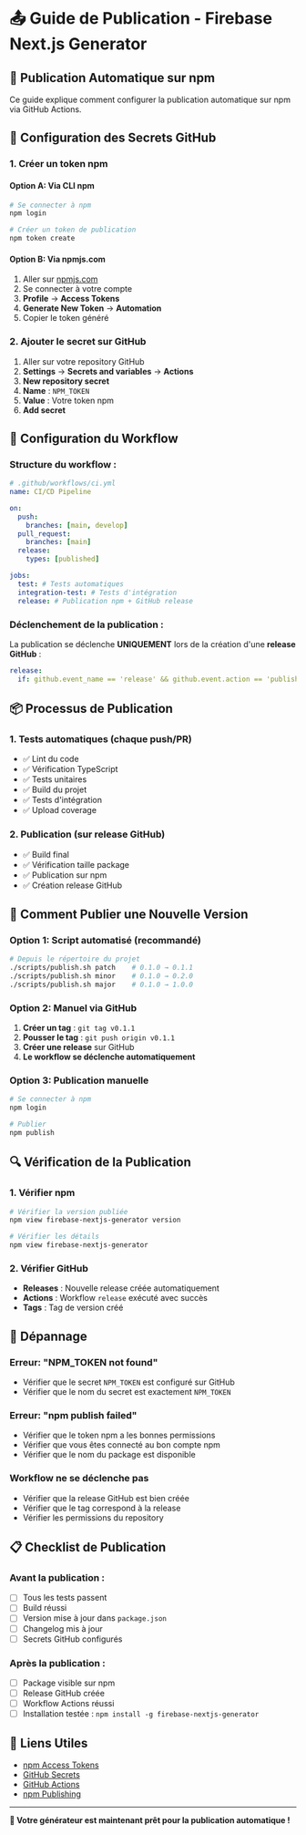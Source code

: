 # 📤 Guide de Publication - Firebase Next.js Generator

## 🚀 Publication Automatique sur npm

Ce guide explique comment configurer la publication automatique sur npm via GitHub Actions.

## 🔐 Configuration des Secrets GitHub

### **1. Créer un token npm**

#### **Option A: Via CLI npm**

```bash
# Se connecter à npm
npm login

# Créer un token de publication
npm token create
```

#### **Option B: Via npmjs.com**

1. Aller sur [npmjs.com](https://www.npmjs.com)
2. Se connecter à votre compte
3. **Profile** → **Access Tokens**
4. **Generate New Token** → **Automation**
5. Copier le token généré

### **2. Ajouter le secret sur GitHub**

1. Aller sur votre repository GitHub
2. **Settings** → **Secrets and variables** → **Actions**
3. **New repository secret**
4. **Name** : `NPM_TOKEN`
5. **Value** : Votre token npm
6. **Add secret**

## 🔧 Configuration du Workflow

### **Structure du workflow :**

```yaml
# .github/workflows/ci.yml
name: CI/CD Pipeline

on:
  push:
    branches: [main, develop]
  pull_request:
    branches: [main]
  release:
    types: [published]

jobs:
  test: # Tests automatiques
  integration-test: # Tests d'intégration
  release: # Publication npm + GitHub release
```

### **Déclenchement de la publication :**

La publication se déclenche **UNIQUEMENT** lors de la création d'une **release GitHub** :

```yaml
release:
  if: github.event_name == 'release' && github.event.action == 'published'
```

## 📦 Processus de Publication

### **1. Tests automatiques (chaque push/PR)**

- ✅ Lint du code
- ✅ Vérification TypeScript
- ✅ Tests unitaires
- ✅ Build du projet
- ✅ Tests d'intégration
- ✅ Upload coverage

### **2. Publication (sur release GitHub)**

- ✅ Build final
- ✅ Vérification taille package
- ✅ Publication sur npm
- ✅ Création release GitHub

## 🎯 Comment Publier une Nouvelle Version

### **Option 1: Script automatisé (recommandé)**

```bash
# Depuis le répertoire du projet
./scripts/publish.sh patch    # 0.1.0 → 0.1.1
./scripts/publish.sh minor    # 0.1.0 → 0.2.0
./scripts/publish.sh major    # 0.1.0 → 1.0.0
```

### **Option 2: Manuel via GitHub**

1. **Créer un tag** : `git tag v0.1.1`
2. **Pousser le tag** : `git push origin v0.1.1`
3. **Créer une release** sur GitHub
4. **Le workflow se déclenche automatiquement**

### **Option 3: Publication manuelle**

```bash
# Se connecter à npm
npm login

# Publier
npm publish
```

## 🔍 Vérification de la Publication

### **1. Vérifier npm**

```bash
# Vérifier la version publiée
npm view firebase-nextjs-generator version

# Vérifier les détails
npm view firebase-nextjs-generator
```

### **2. Vérifier GitHub**

- **Releases** : Nouvelle release créée automatiquement
- **Actions** : Workflow `release` exécuté avec succès
- **Tags** : Tag de version créé

## 🚨 Dépannage

### **Erreur: "NPM_TOKEN not found"**

- Vérifier que le secret `NPM_TOKEN` est configuré sur GitHub
- Vérifier que le nom du secret est exactement `NPM_TOKEN`

### **Erreur: "npm publish failed"**

- Vérifier que le token npm a les bonnes permissions
- Vérifier que vous êtes connecté au bon compte npm
- Vérifier que le nom du package est disponible

### **Workflow ne se déclenche pas**

- Vérifier que la release GitHub est bien créée
- Vérifier que le tag correspond à la release
- Vérifier les permissions du repository

## 📋 Checklist de Publication

### **Avant la publication :**

- [ ] Tous les tests passent
- [ ] Build réussi
- [ ] Version mise à jour dans `package.json`
- [ ] Changelog mis à jour
- [ ] Secrets GitHub configurés

### **Après la publication :**

- [ ] Package visible sur npm
- [ ] Release GitHub créée
- [ ] Workflow Actions réussi
- [ ] Installation testée : `npm install -g firebase-nextjs-generator`

## 🔗 Liens Utiles

- [npm Access Tokens](https://docs.npmjs.com/creating-and-viewing-access-tokens)
- [GitHub Secrets](https://docs.github.com/en/actions/security-guides/encrypted-secrets)
- [GitHub Actions](https://docs.github.com/en/actions)
- [npm Publishing](https://docs.npmjs.com/publishing-packages)

---

**🎯 Votre générateur est maintenant prêt pour la publication automatique !**
